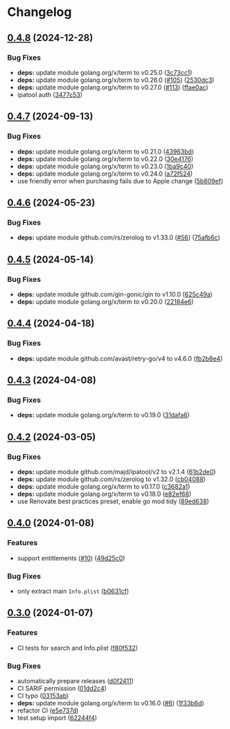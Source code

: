 # Changelog

## [0.4.8](https://github.com/pl4nty/ipa-web/compare/v0.4.7...v0.4.8) (2024-12-28)


### Bug Fixes

* **deps:** update module golang.org/x/term to v0.25.0 ([3c73cc1](https://github.com/pl4nty/ipa-web/commit/3c73cc15d90e1391a93c1ae74b176add88411e9a))
* **deps:** update module golang.org/x/term to v0.26.0 ([#105](https://github.com/pl4nty/ipa-web/issues/105)) ([2530dc3](https://github.com/pl4nty/ipa-web/commit/2530dc3f4c84445555ddfbcb1abfca1d8e5f65ec))
* **deps:** update module golang.org/x/term to v0.27.0 ([#113](https://github.com/pl4nty/ipa-web/issues/113)) ([ffae0ac](https://github.com/pl4nty/ipa-web/commit/ffae0acf5d64d0db44cbff70a5f310d8c3a66d4e))
* ipatool auth ([3477c53](https://github.com/pl4nty/ipa-web/commit/3477c53cbf2a64dd0a4a7f4d899bf43fd1a0294c))

## [0.4.7](https://github.com/pl4nty/ipa-web/compare/v0.4.6...v0.4.7) (2024-09-13)


### Bug Fixes

* **deps:** update module golang.org/x/term to v0.21.0 ([43963bd](https://github.com/pl4nty/ipa-web/commit/43963bd40a726a3f262c95ffd3532407b993e16c))
* **deps:** update module golang.org/x/term to v0.22.0 ([30e4176](https://github.com/pl4nty/ipa-web/commit/30e417610eb1acd8f4c72eaea1cf22cec9a0b576))
* **deps:** update module golang.org/x/term to v0.23.0 ([1ba9c40](https://github.com/pl4nty/ipa-web/commit/1ba9c40a16cd796f494252f5bd3b56dc8688df00))
* **deps:** update module golang.org/x/term to v0.24.0 ([a72f524](https://github.com/pl4nty/ipa-web/commit/a72f5243a84bc83ee8047f1c504def7251fbe04a))
* use friendly error when purchasing fails due to Apple change ([5b809ef](https://github.com/pl4nty/ipa-web/commit/5b809efb0bd838881eaf2872789398e4e2981207))

## [0.4.6](https://github.com/pl4nty/ipa-web/compare/v0.4.5...v0.4.6) (2024-05-23)


### Bug Fixes

* **deps:** update module github.com/rs/zerolog to v1.33.0 ([#56](https://github.com/pl4nty/ipa-web/issues/56)) ([75afb6c](https://github.com/pl4nty/ipa-web/commit/75afb6ce4582f3e7aae551b462413de7cdfd7553))

## [0.4.5](https://github.com/pl4nty/ipa-web/compare/v0.4.4...v0.4.5) (2024-05-14)


### Bug Fixes

* **deps:** update module github.com/gin-gonic/gin to v1.10.0 ([625c49a](https://github.com/pl4nty/ipa-web/commit/625c49a7877b9dca9a5f1fe5c75a3c491489ace6))
* **deps:** update module golang.org/x/term to v0.20.0 ([22184e6](https://github.com/pl4nty/ipa-web/commit/22184e6c0770ea16de09c348258a5c339d6335a0))

## [0.4.4](https://github.com/pl4nty/ipa-web/compare/v0.4.3...v0.4.4) (2024-04-18)


### Bug Fixes

* **deps:** update module github.com/avast/retry-go/v4 to v4.6.0 ([fb2b8e4](https://github.com/pl4nty/ipa-web/commit/fb2b8e4bc061bdbace74b7bc9a52222482782afc))

## [0.4.3](https://github.com/pl4nty/ipa-web/compare/v0.4.2...v0.4.3) (2024-04-08)


### Bug Fixes

* **deps:** update module golang.org/x/term to v0.19.0 ([31dafa6](https://github.com/pl4nty/ipa-web/commit/31dafa6e5748de7ed7453ecb1ee6696f795cbab9))

## [0.4.2](https://github.com/pl4nty/ipa-web/compare/v0.4.1...v0.4.2) (2024-03-05)


### Bug Fixes

* **deps:** update module github.com/majd/ipatool/v2 to v2.1.4 ([61b2de0](https://github.com/pl4nty/ipa-web/commit/61b2de0542ebcfd8528d075afca7c68884ebc81c))
* **deps:** update module github.com/rs/zerolog to v1.32.0 ([cb04088](https://github.com/pl4nty/ipa-web/commit/cb040885feb7c356a0517b0e2cb80f2123f38949))
* **deps:** update module golang.org/x/term to v0.17.0 ([c3682a1](https://github.com/pl4nty/ipa-web/commit/c3682a10fb7a2cf7880053d3226b4d884716c28b))
* **deps:** update module golang.org/x/term to v0.18.0 ([e82ef68](https://github.com/pl4nty/ipa-web/commit/e82ef684384ec167a071683142dda3767f7ad2f7))
* use Renovate best practices preset, enable go mod tidy ([89ed638](https://github.com/pl4nty/ipa-web/commit/89ed638f4a619354768b5ca20dbca783938466b3))

## [0.4.0](https://github.com/pl4nty/ipa-web/compare/v0.3.0...v0.4.0) (2024-01-08)


### Features

* support entitlements ([#10](https://github.com/pl4nty/ipa-web/issues/10)) ([49d25c0](https://github.com/pl4nty/ipa-web/commit/49d25c0033942de8297fe395e590deec1b664a85))


### Bug Fixes

* only extract main `Info.plist` ([b0631cf](https://github.com/pl4nty/ipa-web/commit/b0631cf5a9abcb9c9ae9c6519abd79006421197a))

## [0.3.0](https://github.com/pl4nty/ipa-web/compare/v0.2.1...v0.3.0) (2024-01-07)


### Features

* CI tests for search and Info.plist ([f80f532](https://github.com/pl4nty/ipa-web/commit/f80f5328a485731dc9e300f2631c314f450cae4c))


### Bug Fixes

* automatically prepare releases ([d0f2411](https://github.com/pl4nty/ipa-web/commit/d0f2411ae3f6358f1986cad0653a4d783a428cd1))
* CI SARIF permission ([01dd2c4](https://github.com/pl4nty/ipa-web/commit/01dd2c4f53bd6686a65ad0c6872916e09f0229b7))
* CI typo ([03153ab](https://github.com/pl4nty/ipa-web/commit/03153abeda7fdd1e754e81f8657f76dc9d98e091))
* **deps:** update module golang.org/x/term to v0.16.0 ([#6](https://github.com/pl4nty/ipa-web/issues/6)) ([1f33b6d](https://github.com/pl4nty/ipa-web/commit/1f33b6d6856497d7fc12526721c8f19a4f1f0cd1))
* refactor CI ([e5e737d](https://github.com/pl4nty/ipa-web/commit/e5e737def6e1074ec50f55af93784433bcaff39a))
* test setup import ([62244f4](https://github.com/pl4nty/ipa-web/commit/62244f4b239ec311b58b38c1f6a04443e5b82613))
